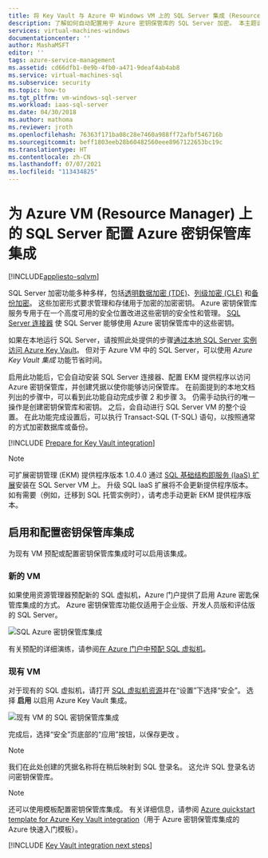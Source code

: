 ```yaml
---
title: 将 Key Vault 与 Azure 中 Windows VM 上的 SQL Server 集成 (Resource Manager) | Microsoft 文档
description: 了解如何自动配置用于 Azure 密钥保管库的 SQL Server 加密。 本主题说明如何将 Azure 密钥保管库集成用于通过 Resource Manager 创建的 SQL 虚拟机。
services: virtual-machines-windows
documentationcenter: ''
author: MashaMSFT
editor: ''
tags: azure-service-management
ms.assetid: cd66dfb1-0e9b-4fb0-a471-9deaf4ab4ab8
ms.service: virtual-machines-sql
ms.subservice: security
ms.topic: how-to
ms.tgt_pltfrm: vm-windows-sql-server
ms.workload: iaas-sql-server
ms.date: 04/30/2018
ms.author: mathoma
ms.reviewer: jroth
ms.openlocfilehash: 76363f171ba08c28e7460a988ff72afbf546716b
ms.sourcegitcommit: beff1803eeb28b60482560eee8967122653bc19c
ms.translationtype: HT
ms.contentlocale: zh-CN
ms.lasthandoff: 07/07/2021
ms.locfileid: "113434825"
---
```

# <a name="configure-azure-key-vault-integration-for-sql-server-on-azure-vms-resource-manager"></a>为 Azure VM (Resource Manager) 上的 SQL Server 配置 Azure 密钥保管库集成
[!INCLUDE[appliesto-sqlvm](../../includes/appliesto-sqlvm.md)]

SQL Server 加密功能多种多样，包括[透明数据加密 (TDE)](/sql/relational-databases/security/encryption/transparent-data-encryption)、[列级加密 (CLE)](/sql/t-sql/functions/cryptographic-functions-transact-sql) 和[备份加密](/sql/relational-databases/backup-restore/backup-encryption)。 这些加密形式要求管理和存储用于加密的加密密钥。 Azure 密钥保管库服务专用于在一个高度可用的安全位置改进这些密钥的安全性和管理。 [SQL Server 连接器](https://www.microsoft.com/download/details.aspx?id=45344) 使 SQL Server 能够使用 Azure 密钥保管库中的这些密钥。

如果在本地运行 SQL Server，请按照此处提供的步骤[通过本地 SQL Server 实例访问 Azure Key Vault](/sql/relational-databases/security/encryption/extensible-key-management-using-azure-key-vault-sql-server)。 但对于 Azure VM 中的 SQL Server，可以使用 *Azure Key Vault 集成* 功能节省时间。

启用此功能后，它会自动安装 SQL Server 连接器、配置 EKM 提供程序以访问 Azure 密钥保管库，并创建凭据以使你能够访问保管库。 在前面提到的本地文档列出的步骤中，可以看到此功能自动完成步骤 2 和步骤 3。 仍需手动执行的唯一操作是创建密钥保管库和密钥。 之后，会自动进行 SQL Server VM 的整个设置。 在此功能完成设置后，可以执行 Transact-SQL (T-SQL) 语句，以按照通常的方式加密数据库或备份。

[!INCLUDE [Prepare for Key Vault integration](../../../../includes/virtual-machines-sql-server-akv-prepare.md)]

  >[!NOTE]
  > 可扩展密钥管理 (EKM) 提供程序版本 1.0.4.0 通过 [SQL 基础结构即服务 (IaaS) 扩展](./sql-server-iaas-agent-extension-automate-management.md)安装在 SQL Server VM 上。 升级 SQL IaaS 扩展将不会更新提供程序版本。 如有需要（例如，迁移到 SQL 托管实例时），请考虑手动更新 EKM 提供程序版本。


## <a name="enabling-and-configuring-key-vault-integration"></a>启用和配置密钥保管库集成
为现有 VM 预配或配置密钥保管库集成时可以启用该集成。

### <a name="new-vms"></a>新的 VM
如果使用资源管理器预配新的 SQL 虚拟机，Azure 门户提供了启用 Azure 密匙保管库集成的方式。 Azure 密钥保管库功能仅适用于企业版、开发人员版和评估版的 SQL Server。

![SQL Azure 密钥保管库集成](./media/azure-key-vault-integration-configure/azure-sql-arm-akv.png)

有关预配的详细演练，请参阅[在 Azure 门户中预配 SQL 虚拟机](create-sql-vm-portal.md)。

### <a name="existing-vms"></a>现有 VM

对于现有的 SQL 虚拟机，请打开 [SQL 虚拟机资源](manage-sql-vm-portal.md#access-the-resource)并在“设置”下选择“安全”。  选择 **启用** 以启用 Azure Key Vault 集成。 

![现有 VM 的 SQL 密钥保管库集成](./media/azure-key-vault-integration-configure/azure-sql-rm-akv-existing-vms.png)

完成后，选择“安全”页底部的“应用”按钮，以保存更改 。

> [!NOTE]
> 我们在此处创建的凭据名称将在稍后映射到 SQL 登录名。 这允许 SQL 登录名访问密钥保管库。 


> [!NOTE]
> 还可以使用模板配置密钥保管库集成。 有关详细信息，请参阅 [Azure quickstart template for Azure Key Vault integration](https://github.com/Azure/azure-quickstart-templates/tree/master/quickstarts/microsoft.compute/vm-sql-existing-keyvault-update)（用于 Azure 密钥保管库集成的 Azure 快速入门模板）。


[!INCLUDE [Key Vault integration next steps](../../../../includes/virtual-machines-sql-server-akv-next-steps.md)]